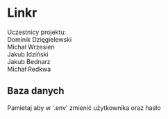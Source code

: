 # Linkr
Uczestnicy projektu:  
Dominik Dzięgielewski  
Michał Wrzesień  
Jakub Idziński  
Jakub Bednarz   
Michał Redkwa 

## Baza danych
Pamietaj aby w '.env' zmienić użytkownika oraz hasło

